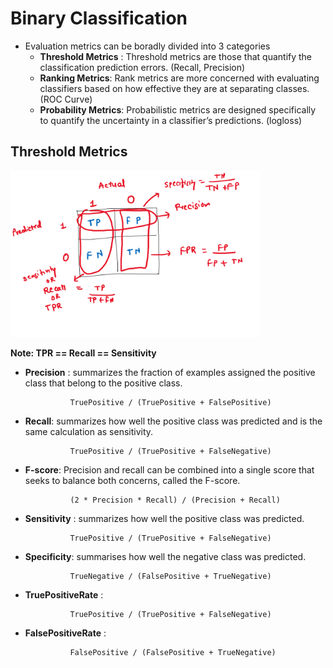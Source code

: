 # Binary Classification 

- Evaluation metrics can be boradly divided into 3 categories 
  - **Threshold Metrics** : Threshold metrics are those that quantify the classification prediction errors. (Recall, Precision)
  - **Ranking Metrics**: Rank metrics are more concerned with evaluating classifiers based on how effective they are at separating classes. (ROC Curve)
  - **Probability Metrics**: Probabilistic metrics are designed specifically to quantify the uncertainty in a classifier’s predictions. (logloss)


## Threshold Metrics

<img src="DS images/confusion matrix.png" width="400">

**Note: TPR == Recall == Sensitivity**

- **Precision** : summarizes the fraction of examples assigned the positive class that belong to the positive class.

                TruePositive / (TruePositive + FalsePositive)
- **Recall**: summarizes how well the positive class was predicted and is the same calculation as sensitivity.

                TruePositive / (TruePositive + FalseNegative)
- **F-score**: Precision and recall can be combined into a single score that seeks to balance both concerns, called the F-score.

                (2 * Precision * Recall) / (Precision + Recall)
- **Sensitivity** : summarizes how well the positive class was predicted.

                TruePositive / (TruePositive + FalseNegative)

- **Specificity**: summarises how well the negative class was predicted.
 
                TrueNegative / (FalsePositive + TrueNegative)

- **TruePositiveRate** :

                TruePositive / (TruePositive + FalseNegative)
           
- **FalsePositiveRate** :

                FalsePositive / (FalsePositive + TrueNegative)

